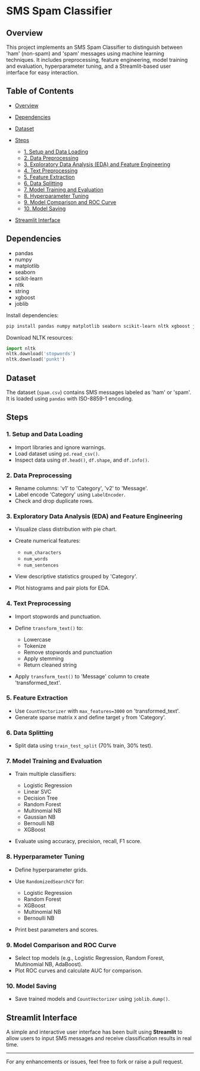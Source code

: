 # SMS Spam Classifier

## Overview

This project implements an SMS Spam Classifier to distinguish between 'ham' (non-spam) and 'spam' messages using machine learning techniques. It includes preprocessing, feature engineering, model training and evaluation, hyperparameter tuning, and a Streamlit-based user interface for easy interaction.

## Table of Contents

* [Overview](#overview)
* [Dependencies](#dependencies)
* [Dataset](#dataset)
* [Steps](#steps)

  * [1. Setup and Data Loading](#1-setup-and-data-loading)
  * [2. Data Preprocessing](#2-data-preprocessing)
  * [3. Exploratory Data Analysis (EDA) and Feature Engineering](#3-exploratory-data-analysis-eda-and-feature-engineering)
  * [4. Text Preprocessing](#4-text-preprocessing)
  * [5. Feature Extraction](#5-feature-extraction)
  * [6. Data Splitting](#6-data-splitting)
  * [7. Model Training and Evaluation](#7-model-training-and-evaluation)
  * [8. Hyperparameter Tuning](#8-hyperparameter-tuning)
  * [9. Model Comparison and ROC Curve](#9-model-comparison-and-roc-curve)
  * [10. Model Saving](#10-model-saving)
* [Streamlit Interface](#streamlit-interface)

## Dependencies

* pandas
* numpy
* matplotlib
* seaborn
* scikit-learn
* nltk
* string
* xgboost
* joblib

Install dependencies:

```bash
pip install pandas numpy matplotlib seaborn scikit-learn nltk xgboost joblib
```

Download NLTK resources:

```python
import nltk
nltk.download('stopwords')
nltk.download('punkt')
```

## Dataset

The dataset (`spam.csv`) contains SMS messages labeled as 'ham' or 'spam'. It is loaded using `pandas` with ISO-8859-1 encoding.

## Steps

### 1. Setup and Data Loading

* Import libraries and ignore warnings.
* Load dataset using `pd.read_csv()`.
* Inspect data using `df.head()`, `df.shape`, and `df.info()`.

### 2. Data Preprocessing

* Rename columns: 'v1' to 'Category', 'v2' to 'Message'.
* Label encode 'Category' using `LabelEncoder`.
* Check and drop duplicate rows.

### 3. Exploratory Data Analysis (EDA) and Feature Engineering

* Visualize class distribution with pie chart.
* Create numerical features:

  * `num_characters`
  * `num_words`
  * `num_sentences`
* View descriptive statistics grouped by 'Category'.
* Plot histograms and pair plots for EDA.

### 4. Text Preprocessing

* Import stopwords and punctuation.
* Define `transform_text()` to:

  * Lowercase
  * Tokenize
  * Remove stopwords and punctuation
  * Apply stemming
  * Return cleaned string
* Apply `transform_text()` to 'Message' column to create 'transformed\_text'.

### 5. Feature Extraction

* Use `CountVectorizer` with `max_features=3000` on 'transformed\_text'.
* Generate sparse matrix `X` and define target `y` from 'Category'.

### 6. Data Splitting

* Split data using `train_test_split` (70% train, 30% test).

### 7. Model Training and Evaluation

* Train multiple classifiers:

  * Logistic Regression
  * Linear SVC
  * Decision Tree
  * Random Forest
  * Multinomial NB
  * Gaussian NB
  * Bernoulli NB
  * XGBoost
* Evaluate using accuracy, precision, recall, F1 score.

### 8. Hyperparameter Tuning

* Define hyperparameter grids.
* Use `RandomizedSearchCV` for:

  * Logistic Regression
  * Random Forest
  * XGBoost
  * Multinomial NB
  * Bernoulli NB
* Print best parameters and scores.

### 9. Model Comparison and ROC Curve

* Select top models (e.g., Logistic Regression, Random Forest, Multinomial NB, AdaBoost).
* Plot ROC curves and calculate AUC for comparison.

### 10. Model Saving

* Save trained models and `CountVectorizer` using `joblib.dump()`.

## Streamlit Interface

A simple and interactive user interface has been built using **Streamlit** to allow users to input SMS messages and receive classification results in real time.

---

For any enhancements or issues, feel free to fork or raise a pull request.
